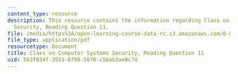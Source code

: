 ```yaml
---
content_type: resource
description: This resource contains the information regarding Class on Computer Systems
  Security, Reading Question 11.
file: /media/https%3A/open-learning-course-data-rc.s3.amazonaws.com/6-858-computer-systems-security-fall-2014/5b3f834f355107985670c5bab3ae8c7d_MIT6_858F14_Reading11.pdf
file_type: application/pdf
resourcetype: Document
title: Class on Computer Systems Security, Reading Question 11
uid: 5b3f834f-3551-0798-5670-c5bab3ae8c7d
---
```

